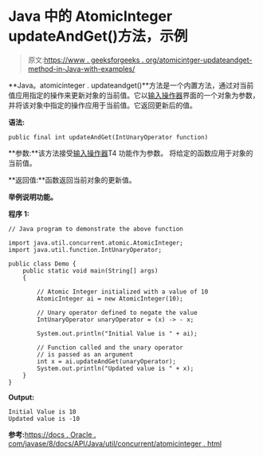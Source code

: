 # Java 中的 AtomicInteger updateAndGet()方法，示例

> 原文:[https://www . geeksforgeeks . org/atomicintger-updateandget-method-in-Java-with-examples/](https://www.geeksforgeeks.org/atomicinteger-updateandget-method-in-java-with-examples/)

**Java。atomicinteger . updateandget()**方法是一个内置方法，通过对当前值应用指定的操作来更新对象的当前值。它以[输入操作器](https://www.geeksforgeeks.org/intunaryoperator-interface-in-java/)界面的一个对象为参数，并将该对象中指定的操作应用于当前值。它返回更新后的值。

**语法:**

```
public final int updateAndGet(IntUnaryOperator function)

```

**参数:**该方法接受[输入操作器](https://www.geeksforgeeks.org/intunaryoperator-interface-in-java/)T4 功能作为参数。
将给定的函数应用于对象的当前值。

**返回值:**函数返回当前对象的更新值。

**举例说明功能。**

**程序 1:**

```
// Java program to demonstrate the above function

import java.util.concurrent.atomic.AtomicInteger;
import java.util.function.IntUnaryOperator;

public class Demo {
    public static void main(String[] args)
    {

        // Atomic Integer initialized with a value of 10
        AtomicInteger ai = new AtomicInteger(10);

        // Unary operator defined to negate the value
        IntUnaryOperator unaryOperator = (x) -> - x;

        System.out.println("Initial Value is " + ai);

        // Function called and the unary operator
        // is passed as an argument
        int x = ai.updateAndGet(unaryOperator);
        System.out.println("Updated value is " + x);
    }
}
```

**Output:**

```
Initial Value is 10
Updated value is -10

```

**参考:**[https://docs . Oracle . com/javase/8/docs/API/Java/util/concurrent/atomicinteger . html](https://docs.oracle.com/javase/8/docs/api/java/util/concurrent/atomic/AtomicInteger.html)